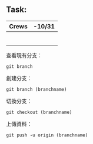## Task:
Crews| -10/31<br> |
------|-------|
 |  | 
 |  | 
 |  | 
 |  | 
 |  | 
 |  | 


查看現有分支：

```
git branch
```

創建分支：

```
git branch (branchname)
```

切換分支：

```
git checkout (branchname)
```

上傳資料：

```
git push -u origin (branchname)
```





